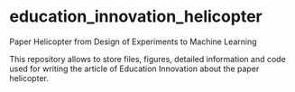 # education_innovation_helicopter
Paper Helicopter from Design of Experiments to Machine Learning

This repository allows to store files, figures, detailed information and code
used for writing the article of Education Innovation about the paper helicopter.
